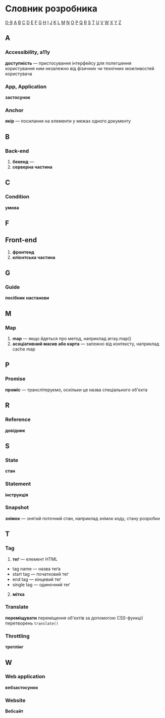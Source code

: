 # Словник розробника

[0-9](#0-9) [A](#a) [B](#b) [C](#c) [D](#d) [E](#e) [F](#f) [G](#g) [H](#h) [I](#i) [J](#j) [K](#k) [L](#l) [M](#m) [N](#n) [O](#o) [P](#p) [Q](#q) [R](#r) [S](#s) [T](#t) [U](#u) [V](#v) [W](#w) [X](#x) [Y](#y) [Z](#z)

## A

### Accessibility, a11y

**доступність** — пристосування інтерфейсу для полегшення користування ним незалежно від фізичних чи технічних можливостей користувача

### App, Application

**застосунок**

### Anchor

**якір** — посилання на елементи у межах одного документу

## B

### Back-end

1. **бекенд** — 
2. **серверна частина**

## C

### Condition

**умова**

## F

## Front-end

1. **фронтенд**
2. **клієнтська частина**

## G

### Guide

**посібник**
**настанови**

## M

### Map

1. **map** — якщо йдеться про метод, наприклад array.map()
2. **асоціативний масив або карта** — залежно від контексту, наприклад cache map 

## P

### Promise

**проміс** — транслітеруємо, оскільки це назва спеціального об'єкта

## R

### Reference

**довідник**

## S

### State

**стан**

### Statement

**інструкція**

### Snapshot

**знімок** — знятий поточний стан, наприклад знімок коду, стану розробки

## T

### Tag

1. **теґ** — елемент HTML
* tag name — назва теґа
* start tag — початковий теґ
* end tag — кінцевий теґ
* single tag — одиночний теґ
2. **мітка**

### Translate

**переміщувати** переміщення об'єктів за допомогою CSS-функції перетворень `translate()`

### Throttling

**тротлінг**

## W

### Web application

**вебзастосунок**

### Website

**Вебсайт**
